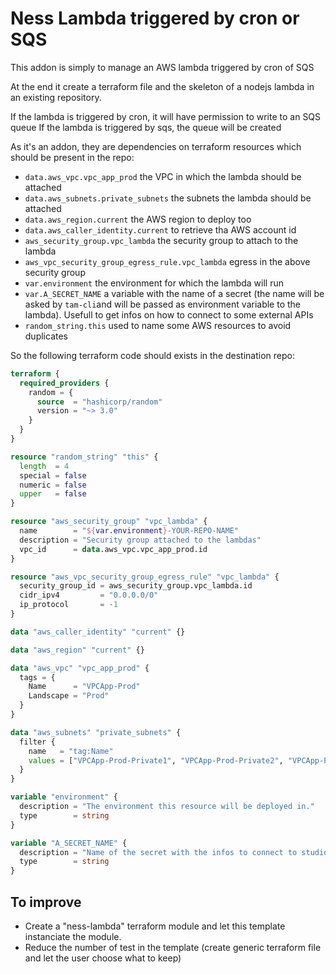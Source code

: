 # Ness Lambda triggered by cron or SQS

This addon is simply to manage an AWS lambda triggered by cron of SQS

At the end it create a terraform file and the skeleton of a nodejs lambda in an existing repository.

If the lambda is triggered by cron, it will have permission to write to an SQS queue
If the lambda is triggered by sqs, the queue will be created

As it's an addon, they are dependencies on terraform resources which should be present in the repo:

- `data.aws_vpc.vpc_app_prod` the VPC in which the lambda should be attached
- `data.aws_subnets.private_subnets` the subnets the lambda should be attached
- `data.aws_region.current` the AWS region to deploy too
- `data.aws_caller_identity.current` to retrieve tha AWS account id
- `aws_security_group.vpc_lambda` the security group to attach to the lambda
- `aws_vpc_security_group_egress_rule.vpc_lambda` egress in the above security group
- `var.environment` the environment for which the lambda will run
- `var.A_SECRET_NAME` a variable with the name of a secret (the name will be asked by `tam-cli`and will be passed as environment variable to the lambda). Usefull to get infos on how to connect to some external APIs
- `random_string.this` used to name some AWS resources to avoid duplicates

So the following terraform code should exists in the destination repo:

```terraform
terraform {
  required_providers {
    random = {
      source  = "hashicorp/random"
      version = "~> 3.0"
    }
  }
}

resource "random_string" "this" {
  length  = 4
  special = false
  numeric = false
  upper   = false
}

resource "aws_security_group" "vpc_lambda" {
  name        = "${var.environment}-YOUR-REPO-NAME"
  description = "Security group attached to the lambdas"
  vpc_id      = data.aws_vpc.vpc_app_prod.id
}

resource "aws_vpc_security_group_egress_rule" "vpc_lambda" {
  security_group_id = aws_security_group.vpc_lambda.id
  cidr_ipv4         = "0.0.0.0/0"
  ip_protocol       = -1
}

data "aws_caller_identity" "current" {}

data "aws_region" "current" {}

data "aws_vpc" "vpc_app_prod" {
  tags = {
    Name      = "VPCApp-Prod"
    Landscape = "Prod"
  }
}

data "aws_subnets" "private_subnets" {
  filter {
    name   = "tag:Name"
    values = ["VPCApp-Prod-Private1", "VPCApp-Prod-Private2", "VPCApp-Prod-Private3"]
  }
}

variable "environment" {
  description = "The environment this resource will be deployed in."
  type        = string
}

variable "A_SECRET_NAME" {
  description = "Name of the secret with the infos to connect to studio"
  type        = string
}
```

## To improve

- Create a "ness-lambda" terraform module and let this template instanciate the module.
- Reduce the number of test in the template (create generic terraform file and let the user choose what to keep)
